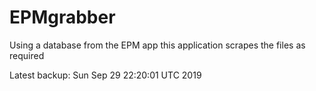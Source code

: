 # EPMgrabber
Using a database from the EPM app this application scrapes the files as required


Latest backup: Sun Sep 29 22:20:01 UTC 2019
